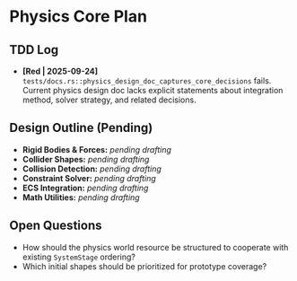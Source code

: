 # Physics Core Plan

## TDD Log
- **[Red | 2025-09-24]** `tests/docs.rs::physics_design_doc_captures_core_decisions` fails. Current physics design doc lacks explicit statements about integration method, solver strategy, and related decisions.

## Design Outline (Pending)
- **Rigid Bodies & Forces:** _pending drafting_
- **Collider Shapes:** _pending drafting_
- **Collision Detection:** _pending drafting_
- **Constraint Solver:** _pending drafting_
- **ECS Integration:** _pending drafting_
- **Math Utilities:** _pending drafting_

## Open Questions
- How should the physics world resource be structured to cooperate with existing `SystemStage` ordering?
- Which initial shapes should be prioritized for prototype coverage?
